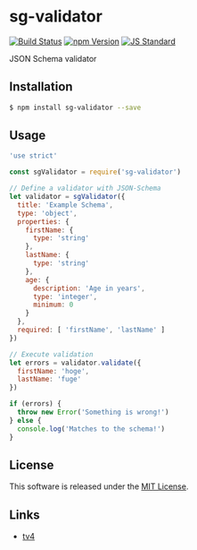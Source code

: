 sg-validator
==========

<!---
This file is generated by ape-tmpl. Do not update manually.
--->

<!-- Badge Start -->
<a name="badges"></a>

[![Build Status][bd_travis_com_shield_url]][bd_travis_com_url]
[![npm Version][bd_npm_shield_url]][bd_npm_url]
[![JS Standard][bd_standard_shield_url]][bd_standard_url]

[bd_repo_url]: https://github.com/realglobe-Inc/sg-validator
[bd_travis_url]: http://travis-ci.org/realglobe-Inc/sg-validator
[bd_travis_shield_url]: http://img.shields.io/travis/realglobe-Inc/sg-validator.svg?style=flat
[bd_travis_com_url]: http://travis-ci.com/realglobe-Inc/sg-validator
[bd_travis_com_shield_url]: https://api.travis-ci.com/realglobe-Inc/sg-validator.svg?token=aeFzCpBZebyaRijpCFmm
[bd_license_url]: https://github.com/realglobe-Inc/sg-validator/blob/master/LICENSE
[bd_codeclimate_url]: http://codeclimate.com/github/realglobe-Inc/sg-validator
[bd_codeclimate_shield_url]: http://img.shields.io/codeclimate/github/realglobe-Inc/sg-validator.svg?style=flat
[bd_codeclimate_coverage_shield_url]: http://img.shields.io/codeclimate/coverage/github/realglobe-Inc/sg-validator.svg?style=flat
[bd_gemnasium_url]: https://gemnasium.com/realglobe-Inc/sg-validator
[bd_gemnasium_shield_url]: https://gemnasium.com/realglobe-Inc/sg-validator.svg
[bd_npm_url]: http://www.npmjs.org/package/sg-validator
[bd_npm_shield_url]: http://img.shields.io/npm/v/sg-validator.svg?style=flat
[bd_standard_url]: http://standardjs.com/
[bd_standard_shield_url]: https://img.shields.io/badge/code%20style-standard-brightgreen.svg

<!-- Badge End -->


<!-- Description Start -->
<a name="description"></a>

JSON Schema validator

<!-- Description End -->


<!-- Overview Start -->
<a name="overview"></a>



<!-- Overview End -->


<!-- Sections Start -->
<a name="sections"></a>

<!-- Section from "doc/guides/01.Installation.md.hbs" Start -->

<a name="section-doc-guides-01-installation-md"></a>

Installation
-----

```bash
$ npm install sg-validator --save
```


<!-- Section from "doc/guides/01.Installation.md.hbs" End -->

<!-- Section from "doc/guides/02.Usage.md.hbs" Start -->

<a name="section-doc-guides-02-usage-md"></a>

Usage
---------

```javascript
'use strict'

const sgValidator = require('sg-validator')

// Define a validator with JSON-Schema
let validator = sgValidator({
  title: 'Example Schema',
  type: 'object',
  properties: {
    firstName: {
      type: 'string'
    },
    lastName: {
      type: 'string'
    },
    age: {
      description: 'Age in years',
      type: 'integer',
      minimum: 0
    }
  },
  required: [ 'firstName', 'lastName' ]
})

// Execute validation
let errors = validator.validate({
  firstName: 'hoge',
  lastName: 'fuge'
})

if (errors) {
  throw new Error('Something is wrong!')
} else {
  console.log('Matches to the schema!')
}

```


<!-- Section from "doc/guides/02.Usage.md.hbs" End -->


<!-- Sections Start -->


<!-- LICENSE Start -->
<a name="license"></a>

License
-------
This software is released under the [MIT License](https://github.com/realglobe-Inc/sg-validator/blob/master/LICENSE).

<!-- LICENSE End -->


<!-- Links Start -->
<a name="links"></a>

Links
------

+ [tv4][tv4_url]

[tv4_url]: https://github.com/geraintluff/tv4

<!-- Links End -->
